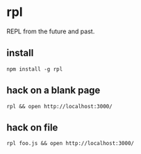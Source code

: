 # rpl

REPL from the future and past.

## install

    npm install -g rpl

## hack on a blank page

    rpl && open http://localhost:3000/

## hack on file

    rpl foo.js && open http://localhost:3000/
